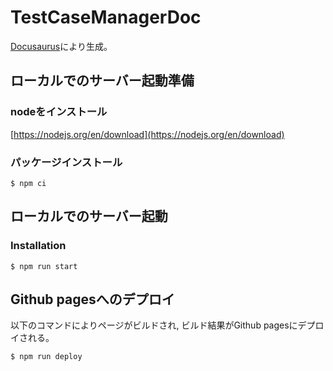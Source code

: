 # TestCaseManagerDoc

[Docusaurus](https://docusaurus.io/)により生成。

## ローカルでのサーバー起動準備

### nodeをインストール

[https://nodejs.org/en/download](https://nodejs.org/en/download)

### パッケージインストール

```
$ npm ci
```

## ローカルでのサーバー起動

### Installation

```
$ npm run start
```

## Github pagesへのデプロイ

以下のコマンドによりページがビルドされ, ビルド結果がGithub pagesにデプロイされる。

```
$ npm run deploy
```